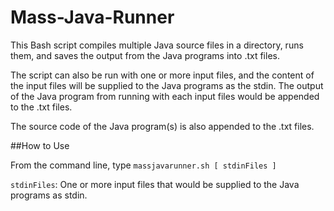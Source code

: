 # Mass-Java-Runner

This Bash script compiles multiple Java source files in a directory, runs them, and saves the output from the Java programs into .txt files.

The script can also be run with one or more input files, and the content of the input files will be supplied to the Java programs as the stdin. The output of the Java program from running with each input files would be appended to the .txt files.

The source code of the Java program(s) is also appended to the .txt files.

##How to Use

From the command line, type `massjavarunner.sh [ stdinFiles ]`

`stdinFiles`: One or more input files that would be supplied to the Java programs as stdin.
